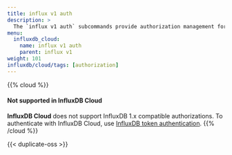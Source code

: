 ```yaml
---
title: influx v1 auth
description: >
  The `influx v1 auth` subcommands provide authorization management for the InfluxDB 1.x compatibility API.
menu:
  influxdb_cloud:
    name: influx v1 auth
    parent: influx v1
weight: 101
influxdb/cloud/tags: [authorization]
---
```


{{% cloud %}}
#### Not supported in InfluxDB Cloud
**InfluxDB Cloud** does not support InfluxDB 1.x compatible authorizations.
To authenticate with InfluxDB Cloud, use [InfluxDB token authentication](/influxdb/cloud/admin/tokens/).
{{% /cloud %}}

{{< duplicate-oss >}}
